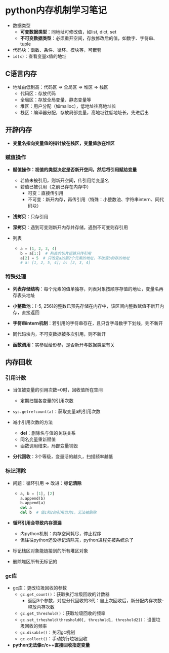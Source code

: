 # python内存机制学习笔记

- 数据类型
  - **可变数据类型**：同地址可修改值，如list, dict, set
  - **不可变数据类型**：必须重开空间，存放修改后的值，如数字、字符串、tuple
- 代码块：函数、条件、循环、模块等，可嵌套
- `id(x)`：查看变量x值的地址

## C语言内存

- 地址由低到高：代码区 => 全局区 => 堆区 => 栈区
  - 代码区：存放代码
  - 全局区：存放全局变量、静态变量等
  - 堆区：用户分配（如malloc），低地址往高地址长
  - 栈区：编译器分配，存放局部变量，高地址往低地址长，先进后出

## 开辟内存

- **变量名指向变量值的指针放在栈区，变量值放在堆区**

### 赋值操作

- **赋值操作：视值的类型决定是否新开空间，然后将引用赋给变量**

  - 若值未被引用，则新开空间，传引用给变量名
  - 若值已被引用（之前已存在内存中）
    - 可变：直接传引用
    - 不可变：新开内存，再传引用（特殊：小整数池、字符串intern、同代码块）

- **浅拷贝**：只存引用

- **深拷贝**：遇到可变则新开内存并存储，遇到不可变则存引用

- 列表

  - ```python
    a = [1, 2, 3, 4]
    b = a[1:]  # 列表的切片运算只传引用
    a[2] = 5  # 只改变a的第2个元素的地址，不改变b的存的地址
    # a: [1, 2, 5, 4]; b: [2, 3, 4]
    ```

### 特殊处理

- **列表存储结构**：每个元素的值单独存，列表对象按顺序存值的地址，变量名再存表头地址

- **小整数池**：[-5, 256]的整数已预先存储在内存中，该区间内整数赋值不新开内存，直接返回
- **字符串intern机制**：若引用的字符串存在，且只含字母数字下划线，则不新开
- 同代码块内，不可变数据被多次引用，则不新开

- **函数调用**：实参赋给形参，是否新开与数据类型有关

## 内存回收

### 引用计数

- 当值被变量的引用次数=0时，回收值所在空间

  - 定期扫描各变量的引用次数
- `sys.getrefcount(a)`：获取变量a的引用次数
- 减小引用次数的方法
  - **del**：删除名与值的关联关系
  - 同名变量重新赋值
  - 函数调用结束，局部变量销毁

- **分代回收**：3个等级，变量活的越久，扫描频率越低

### 标记清除

- 问题：循环引用 => 改进：**标记清除**

  - ```python
    a, b = [1], [2]
    a.append(b)
    b.append(a)
    del a
    del b  # 值1和2的引用仍为1，无法被删除
    ```

- **循环引用会导致内存泄漏**
  - 内python机制：内存空间耗尽，停止程序
  - 但往往python还没标记清除完，python进程先被系统杀了
- 标记栈区对象能链接到的所有堆区对象
- 删除堆区所有无标记的

### gc库

- gc库：更改垃圾回收的参数
  - `gc.get_count()`：获取执行垃圾回收的计数器
    - 返回3个参数，对应分代回收的3代：自上次回收后，新分配内存次数-释放内存次数
  - `gc.get_threshold()`：获取垃圾回收的频率
  - `gc.set_trheshold(threshold0[, threshold1, threshold2])`：设置垃圾回收的频率
  - `gc.disable()`：关闭gc机制
  - `gc.collect()`：手动执行垃圾回收
- **python无法像c/c++直接回收指定变量**